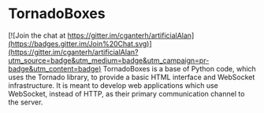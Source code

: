 # TornadoBoxes

[![Join the chat at https://gitter.im/cganterh/artificialAlan](https://badges.gitter.im/Join%20Chat.svg)](https://gitter.im/cganterh/artificialAlan?utm_source=badge&utm_medium=badge&utm_campaign=pr-badge&utm_content=badge)
TornadoBoxes is a base of Python code, which uses the Tornado library, to provide a basic HTML interface and WebSocket
infrastructure. It is meant to develop web applications which use WebSocket, instead of HTTP, as their primary communication
channel to the server.
